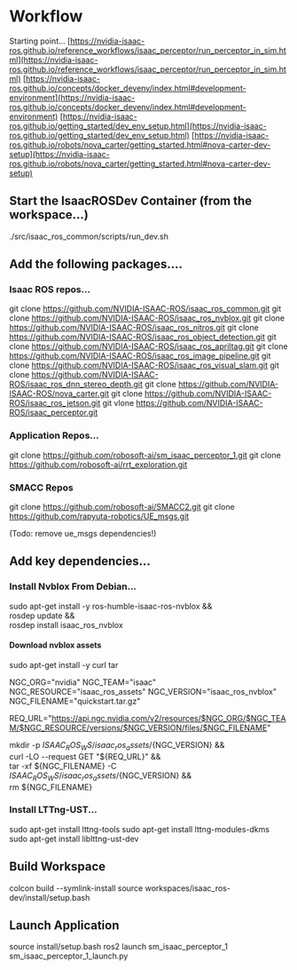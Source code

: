 # Workflow
Starting point...
[https://nvidia-isaac-ros.github.io/reference_workflows/isaac_perceptor/run_perceptor_in_sim.html](https://nvidia-isaac-ros.github.io/reference_workflows/isaac_perceptor/run_perceptor_in_sim.html)
[https://nvidia-isaac-ros.github.io/concepts/docker_devenv/index.html#development-environment](https://nvidia-isaac-ros.github.io/concepts/docker_devenv/index.html#development-environment)
[https://nvidia-isaac-ros.github.io/getting_started/dev_env_setup.html](https://nvidia-isaac-ros.github.io/getting_started/dev_env_setup.html)
[https://nvidia-isaac-ros.github.io/robots/nova_carter/getting_started.html#nova-carter-dev-setup](https://nvidia-isaac-ros.github.io/robots/nova_carter/getting_started.html#nova-carter-dev-setup)

## Start the IsaacROSDev Container (from the workspace...)
./src/isaac_ros_common/scripts/run_dev.sh

## Add the following packages....

### Isaac ROS repos...
git clone https://github.com/NVIDIA-ISAAC-ROS/isaac_ros_common.git
git clone https://github.com/NVIDIA-ISAAC-ROS/isaac_ros_nvblox.git
git clone https://github.com/NVIDIA-ISAAC-ROS/isaac_ros_nitros.git
git clone https://github.com/NVIDIA-ISAAC-ROS/isaac_ros_object_detection.git
git clone https://github.com/NVIDIA-ISAAC-ROS/isaac_ros_apriltag.git
git clone https://github.com/NVIDIA-ISAAC-ROS/isaac_ros_image_pipeline.git
git clone https://github.com/NVIDIA-ISAAC-ROS/isaac_ros_visual_slam.git
git clone https://github.com/NVIDIA-ISAAC-ROS/isaac_ros_dnn_stereo_depth.git
git clone https://github.com/NVIDIA-ISAAC-ROS/nova_carter.git
git clone https://github.com/NVIDIA-ISAAC-ROS/isaac_ros_jetson.git
git vlone https://github.com/NVIDIA-ISAAC-ROS/isaac_perceptor.git

### Application Repos...
git clone https://github.com/robosoft-ai/sm_isaac_perceptor_1.git
git clone https://github.com/robosoft-ai/rrt_exploration.git

### SMACC Repos
git clone https://github.com/robosoft-ai/SMACC2.git
git clone https://github.com/rapyuta-robotics/UE_msgs.git

(Todo: remove ue_msgs dependencies!)

## Add key dependencies...

### Install Nvblox From Debian...
sudo apt-get install -y ros-humble-isaac-ros-nvblox && \
rosdep update && \
rosdep install isaac_ros_nvblox

#### Download nvblox assets
sudo apt-get install -y curl tar

NGC_ORG="nvidia"
NGC_TEAM="isaac"
NGC_RESOURCE="isaac_ros_assets"
NGC_VERSION="isaac_ros_nvblox"
NGC_FILENAME="quickstart.tar.gz"

REQ_URL="https://api.ngc.nvidia.com/v2/resources/$NGC_ORG/$NGC_TEAM/$NGC_RESOURCE/versions/$NGC_VERSION/files/$NGC_FILENAME"


mkdir -p ${ISAAC_ROS_WS}/isaac_ros_assets/${NGC_VERSION} && \
    curl -LO --request GET "${REQ_URL}" && \
    tar -xf ${NGC_FILENAME} -C ${ISAAC_ROS_WS}/isaac_ros_assets/${NGC_VERSION} && \
    rm ${NGC_FILENAME}


### Install LTTng-UST...
sudo apt-get install lttng-tools
sudo apt-get install lttng-modules-dkms
sudo apt-get install liblttng-ust-dev

## Build Workspace
colcon build --symlink-install 
source workspaces/isaac_ros-dev/install/setup.bash

## Launch Application
source install/setup.bash 
ros2 launch sm_isaac_perceptor_1 sm_isaac_perceptor_1_launch.py 

